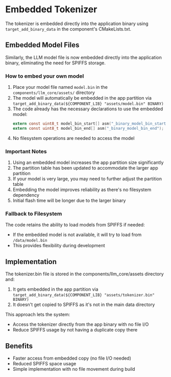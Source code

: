 # Embedded Tokenizer

The tokenizer is embedded directly into the application binary using `target_add_binary_data` in the component's CMakeLists.txt.

## Embedded Model Files

Similarly, the LLM model file is now embedded directly into the application binary, eliminating the need for SPIFFS storage.

### How to embed your own model

1. Place your model file named `model.bin` in the `components/llm_core/assets/` directory
2. The model will automatically be embedded in the app partition via `target_add_binary_data(${COMPONENT_LIB} "assets/model.bin" BINARY)`
3. The code already has the necessary declarations to use the embedded model:
   ```c
   extern const uint8_t model_bin_start[] asm("_binary_model_bin_start");
   extern const uint8_t model_bin_end[] asm("_binary_model_bin_end");
   ```
4. No filesystem operations are needed to access the model

### Important Notes

1. Using an embedded model increases the app partition size significantly
2. The partition table has been updated to accommodate the larger app partition
3. If your model is very large, you may need to further adjust the partition table
4. Embedding the model improves reliability as there's no filesystem dependency
5. Initial flash time will be longer due to the larger binary

### Fallback to Filesystem

The code retains the ability to load models from SPIFFS if needed:
- If the embedded model is not available, it will try to load from `/data/model.bin`
- This provides flexibility during development

## Implementation

The tokenizer.bin file is stored in the components/llm_core/assets directory and:

1. It gets embedded in the app partition via `target_add_binary_data(${COMPONENT_LIB} "assets/tokenizer.bin" BINARY)`
2. It doesn't get copied to SPIFFS as it's not in the main data directory

This approach lets the system:
- Access the tokenizer directly from the app binary with no file I/O
- Reduce SPIFFS usage by not having a duplicate copy there

## Benefits
- Faster access from embedded copy (no file I/O needed)
- Reduced SPIFFS space usage
- Simple implementation with no file movement during build 